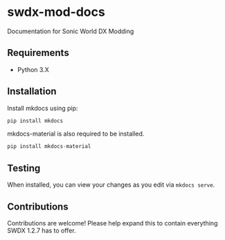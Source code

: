 # swdx-mod-docs

Documentation for Sonic World DX Modding

## Requirements
- Python 3.X

## Installation
Install mkdocs using pip:

```py
pip install mkdocs
```

mkdocs-material is also required to be installed.

```py
pip install mkdocs-material
```

## Testing
When installed, you can view your changes as you edit via `mkdocs serve`.

## Contributions
Contributions are welcome! Please help expand this to contain everything SWDX 1.2.7 has to offer.